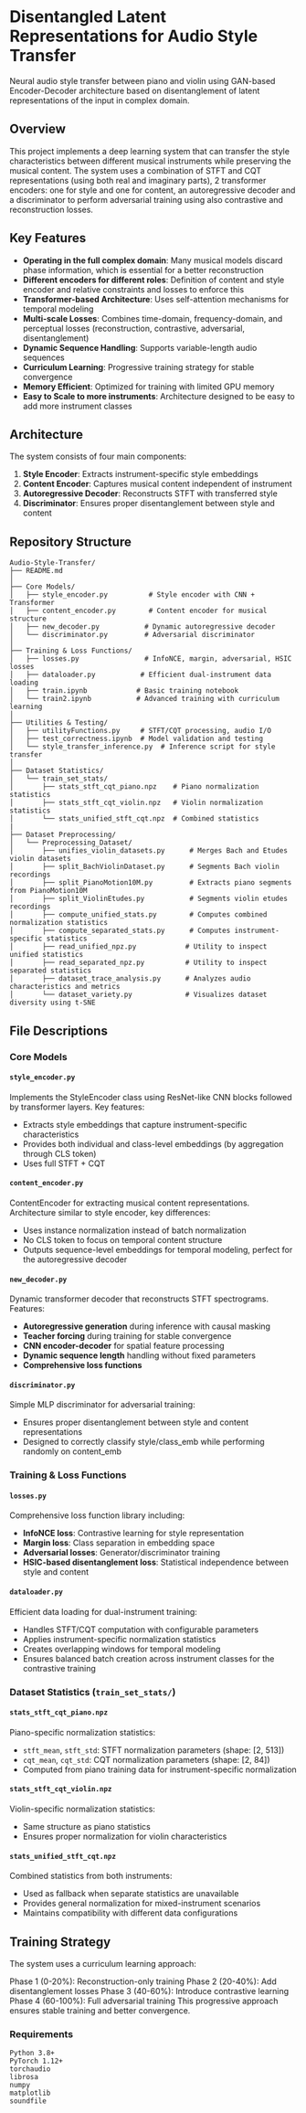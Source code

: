 # Disentangled Latent Representations for Audio Style Transfer

Neural audio style transfer between piano and violin using GAN-based Encoder-Decoder architecture based on disentanglement of latent representations of the input in complex domain.

## Overview

This project implements a deep learning system that can transfer the style characteristics between different musical instruments while preserving the musical content. The system uses a combination of STFT and CQT representations (using both real and imaginary parts), 2 transformer encoders: one for style and one for content, an autoregressive decoder and a discriminator to perform adversarial training using also contrastive and reconstruction losses.

## Key Features

- **Operating in the full complex domain**: Many musical models discard phase information, which is essential for a better reconstruction
- **Different encoders for different roles**: Definition of content and style encoder and relative constraints and losses to enforce this
- **Transformer-based Architecture**: Uses self-attention mechanisms for temporal modeling
- **Multi-scale Losses**: Combines time-domain, frequency-domain, and perceptual losses (reconstruction, contrastive, adversarial, disentanglement)
- **Dynamic Sequence Handling**: Supports variable-length audio sequences
- **Curriculum Learning**: Progressive training strategy for stable convergence
- **Memory Efficient**: Optimized for training with limited GPU memory
- **Easy to Scale to more instruments**: Architecture designed to be easy to add more instrument classes

## Architecture

The system consists of four main components:

1. **Style Encoder**: Extracts instrument-specific style embeddings
2. **Content Encoder**: Captures musical content independent of instrument
3. **Autoregressive Decoder**: Reconstructs STFT with transferred style
4. **Discriminator**: Ensures proper disentanglement between style and content

## Repository Structure
```
Audio-Style-Transfer/
├── README.md
│
├── Core Models/
│   ├── style_encoder.py          # Style encoder with CNN + Transformer
│   ├── content_encoder.py        # Content encoder for musical structure
│   ├── new_decoder.py           # Dynamic autoregressive decoder
│   └── discriminator.py         # Adversarial discriminator
│
├── Training & Loss Functions/
│   ├── losses.py                # InfoNCE, margin, adversarial, HSIC losses
│   ├── dataloader.py           # Efficient dual-instrument data loading
│   ├── train.ipynb            # Basic training notebook
│   └── train2.ipynb           # Advanced training with curriculum learning
│
├── Utilities & Testing/
│   ├── utilityFunctions.py     # STFT/CQT processing, audio I/O
│   ├── test_correctness.ipynb  # Model validation and testing
│   └── style_transfer_inference.py  # Inference script for style transfer
│
├── Dataset Statistics/
│   └── train_set_stats/
│       ├── stats_stft_cqt_piano.npz    # Piano normalization statistics
│       ├── stats_stft_cqt_violin.npz   # Violin normalization statistics
│       └── stats_unified_stft_cqt.npz  # Combined statistics
|
├── Dataset Preprocessing/
│   └── Preprocessing_Dataset/
│       ├── unifies_violin_datasets.py      # Merges Bach and Etudes violin datasets
│       ├── split_BachViolinDataset.py      # Segments Bach violin recordings
│       ├── split_PianoMotion10M.py         # Extracts piano segments from PianoMotion10M
│       ├── split_ViolinEtudes.py           # Segments violin etudes recordings
│       ├── compute_unified_stats.py        # Computes combined normalization statistics
│       ├── compute_separated_stats.py      # Computes instrument-specific statistics
│       ├── read_unified_npz.py            # Utility to inspect unified statistics
│       ├── read_separated_npz.py          # Utility to inspect separated statistics
│       ├── dataset_trace_analysis.py      # Analyzes audio characteristics and metrics
│       └── dataset_variety.py             # Visualizes dataset diversity using t-SNE
```


## File Descriptions

### Core Models

#### `style_encoder.py`
Implements the StyleEncoder class using ResNet-like CNN blocks followed by transformer layers. Key features:
- Extracts style embeddings that capture instrument-specific characteristics
- Provides both individual and class-level embeddings (by aggregation through CLS token)
- Uses full STFT + CQT

#### `content_encoder.py`
ContentEncoder for extracting musical content representations. Architecture similar to style encoder, key differences:
- Uses instance normalization instead of batch normalization
- No CLS token to focus on temporal content structure
- Outputs sequence-level embeddings for temporal modeling, perfect for the autoregressive decoder

#### `new_decoder.py`
Dynamic transformer decoder that reconstructs STFT spectrograms. Features:
- **Autoregressive generation** during inference with causal masking
- **Teacher forcing** during training for stable convergence
- **CNN encoder-decoder** for spatial feature processing
- **Dynamic sequence length** handling without fixed parameters
- **Comprehensive loss functions**

#### `discriminator.py`
Simple MLP discriminator for adversarial training:
- Ensures proper disentanglement between style and content representations
- Designed to correctly classify style/class_emb while performing randomly on content_emb

### Training & Loss Functions

#### `losses.py`
Comprehensive loss function library including:
- **InfoNCE loss**: Contrastive learning for style representation
- **Margin loss**: Class separation in embedding space
- **Adversarial losses**: Generator/discriminator training
- **HSIC-based disentanglement loss**: Statistical independence between style and content

#### `dataloader.py`
Efficient data loading for dual-instrument training:
- Handles STFT/CQT computation with configurable parameters
- Applies instrument-specific normalization statistics
- Creates overlapping windows for temporal modeling
- Ensures balanced batch creation across instrument classes for the contrastive training


### Dataset Statistics (`train_set_stats/`)

#### `stats_stft_cqt_piano.npz`
Piano-specific normalization statistics:
- `stft_mean`, `stft_std`: STFT normalization parameters (shape: [2, 513])
- `cqt_mean`, `cqt_std`: CQT normalization parameters (shape: [2, 84])
- Computed from piano training data for instrument-specific normalization

#### `stats_stft_cqt_violin.npz`
Violin-specific normalization statistics:
- Same structure as piano statistics
- Ensures proper normalization for violin characteristics

#### `stats_unified_stft_cqt.npz`
Combined statistics from both instruments:
- Used as fallback when separate statistics are unavailable
- Provides general normalization for mixed-instrument scenarios
- Maintains compatibility with different data configurations

## Training Strategy
The system uses a curriculum learning approach:

Phase 1 (0-20%): Reconstruction-only training
Phase 2 (20-40%): Add disentanglement losses
Phase 3 (40-60%): Introduce contrastive learning
Phase 4 (60-100%): Full adversarial training
This progressive approach ensures stable training and better convergence.

### Requirements
```
Python 3.8+
PyTorch 1.12+
torchaudio
librosa
numpy
matplotlib
soundfile
```
